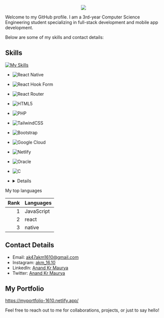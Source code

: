 <p align="center"> <img img src="https://readme-typing-svg.demolab.com/?font=Fira+Code&pause=1000&color=000000&center=true&vCenter=true&width=435&lines=Hi+%F0%9F%91%8B%2C+I%27m+Anand+Kr.+Maurya"> </p>

Welcome to my GitHub profile. I am a 3rd-year Computer Science Engineering student specializing in full-stack development and mobile app development.

Below are some of my skills and contact details:

## Skills

[![My Skills](https://skillicons.dev/icons?i=js,react,java,py,nodejs,mysql,npm,redux,css)](https://skillicons.dev)


- 	![React Native](https://img.shields.io/badge/react_native-%2320232a.svg?style=for-the-badge&logo=react&logoColor=%2361DAFB)
- 	![React Hook Form](https://img.shields.io/badge/React%20Hook%20Form-%23EC5990.svg?style=for-the-badge&logo=reacthookform&logoColor=white)
- 	![React Router](https://img.shields.io/badge/React_Router-CA4245?style=for-the-badge&logo=react-router&logoColor=white)
- ![HTML5](https://img.shields.io/badge/html5-%23E34F26.svg?style=for-the-badge&logo=html5&logoColor=white)
- ![PHP](https://img.shields.io/badge/php-%23777BB4.svg?style=for-the-badge&logo=php&logoColor=white)
- ![TailwindCSS](https://img.shields.io/badge/tailwindcss-%2338B2AC.svg?style=for-the-badge&logo=tailwind-css&logoColor=white)
- ![Bootstrap](https://img.shields.io/badge/bootstrap-%238511FA.svg?style=for-the-badge&logo=bootstrap&logoColor=white)
- ![Google Cloud](https://img.shields.io/badge/GoogleCloud-%234285F4.svg?style=for-the-badge&logo=google-cloud&logoColor=white)
- ![Netlify](https://img.shields.io/badge/netlify-%23000000.svg?style=for-the-badge&logo=netlify&logoColor=#00C7B7)
- ![Oracle](https://img.shields.io/badge/Oracle-F80000?style=for-the-badge&logo=oracle&logoColor=white)
- ![C](https://img.shields.io/badge/c-%2300599C.svg?style=for-the-badge&logo=c&logoColor=white)

- <details>
<summary>My top languages</summary>

| Rank | Languages |
|-----:|-----------|
|     1| JavaScript|
|     2| react     |
|     3| native    |

</details>

## Contact Details

- Email: ak47akm1610@gmail.com
- Instagram: [akm_16.10](https://www.instagram.com/akm_16.10/)
- LinkedIn: [Anand Kr Maurya](https://www.linkedin.com/in/anand-kr-maurya-akm16)
- Twitter: [Anand Kr Maurya](https://twitter.com/Anand786akm)

## My Portfolio

https://myportfolio-1610.netlify.app/

Feel free to reach out to me for collaborations, projects, or just to say hello!


